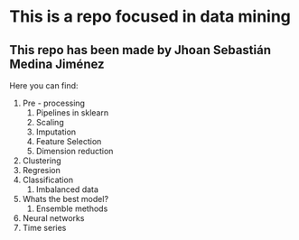 # This is a repo focused in data mining
## This repo has been made by Jhoan Sebastián Medina Jiménez

Here you can find:
1. Pre - processing
    1. Pipelines in sklearn
    2. Scaling
    3. Imputation
    4. Feature Selection
    5. Dimension reduction
2. Clustering
3. Regresion
4. Classification
    1. Imbalanced data
5. Whats the best model?
    1. Ensemble methods
6. Neural networks
7. Time series